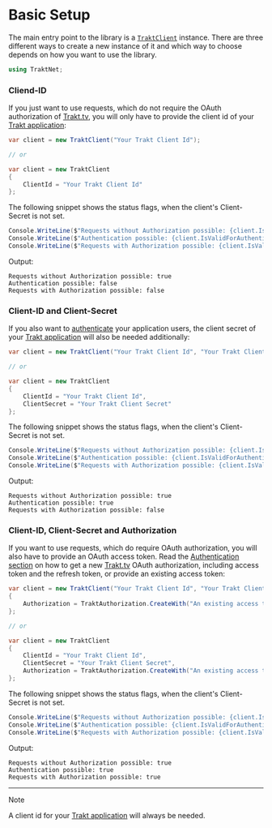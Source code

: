 # Basic Setup

The main entry point to the library is a [`TraktClient`](xref:TraktNet.TraktClient) instance. There are three different ways to create a new instance of it and which way to choose depends on how you want to use the library.

```csharp
using TraktNet;
```

### Cliend-ID

If you just want to use requests, which do not require the OAuth authorization of [Trakt.tv](https://trakt.tv/), you will only have to provide the client id of your [Trakt application](https://trakt.tv/oauth/applications):

```csharp
var client = new TraktClient("Your Trakt Client Id");

// or

var client = new TraktClient
{
    ClientId = "Your Trakt Client Id"
};
```

The following snippet shows the status flags, when the client's Client-Secret is not set.

```csharp
Console.WriteLine($"Requests without Authorization possible: {client.IsValidForUseWithoutAuthorization}");
Console.WriteLine($"Authentication possible: {client.IsValidForAuthenticationProcess}");
Console.WriteLine($"Requests with Authorization possible: {client.IsValidForUseWithAuthorization}");
```

Output:
```
Requests without Authorization possible: true
Authentication possible: false
Requests with Authorization possible: false
```

### Client-ID and Client-Secret

If you also want to [authenticate](auth.md) your application users, the client secret of your [Trakt application](https://trakt.tv/oauth/applications) will also be needed additionally:

```csharp
var client = new TraktClient("Your Trakt Client Id", "Your Trakt Client Secret");

// or

var client = new TraktClient
{
    ClientId = "Your Trakt Client Id",
    ClientSecret = "Your Trakt Client Secret"
};
```

The following snippet shows the status flags, when the client's Client-Secret is not set.

```csharp
Console.WriteLine($"Requests without Authorization possible: {client.IsValidForUseWithoutAuthorization}");
Console.WriteLine($"Authentication possible: {client.IsValidForAuthenticationProcess}");
Console.WriteLine($"Requests with Authorization possible: {client.IsValidForUseWithAuthorization}");
```

Output:
```
Requests without Authorization possible: true
Authentication possible: true
Requests with Authorization possible: false
```

### Client-ID, Client-Secret and Authorization

If you want to use requests, which do require OAuth authorization, you will also have to provide an OAuth access token. Read the [Authentication section](auth.md) on how to get a new [Trakt.tv](https://trakt.tv/) OAuth authorization, including access token and the refresh token, or provide an existing access token:

```csharp
var client = new TraktClient("Your Trakt Client Id", "Your Trakt Client Secret")
{
    Authorization = TraktAuthorization.CreateWith("An existing access token")
};

// or

var client = new TraktClient
{
    ClientId = "Your Trakt Client Id",
    ClientSecret = "Your Trakt Client Secret",
    Authorization = TraktAuthorization.CreateWith("An existing access token")
};
```

The following snippet shows the status flags, when the client's Client-Secret is not set.

```csharp
Console.WriteLine($"Requests without Authorization possible: {client.IsValidForUseWithoutAuthorization}");
Console.WriteLine($"Authentication possible: {client.IsValidForAuthenticationProcess}");
Console.WriteLine($"Requests with Authorization possible: {client.IsValidForUseWithAuthorization}");
```

Output:
```
Requests without Authorization possible: true
Authentication possible: true
Requests with Authorization possible: true
```

---
> [!NOTE]
> A client id for your [Trakt application](https://trakt.tv/oauth/applications) will always be needed.
